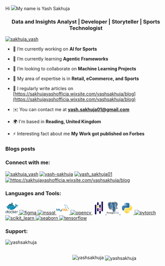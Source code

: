 Hi ![](https://user-images.githubusercontent.com/18350557/176309783-0785949b-9127-417c-8b55-ab5a4333674e.gif)My name is Yash Sakhuja

<h3 align="center">Data and Insights Analyst | Developer | Storyteller | Sports Technologist</h3>

<p align="left"> <a href="https://twitter.com/sakhuja_yash" target="blank"><img src="https://img.shields.io/twitter/follow/sakhuja_yash?logo=twitter&style=for-the-badge" alt="sakhuja_yash" /></a> </p>

- 🔭 I’m currently working on **AI for Sports**

- 🌱 I’m currently learning **Agentic Frameworks**

- 👯 I’m looking to collaborate on **Machine Learning Projects**

- 🤝 My area of expertise is in **Retail, eCommerce, and Sports**

- 📝 I regularly write articles on [https://sakhujayashofficia.wixsite.com/yashsakhuja/blog](https://sakhujayashofficia.wixsite.com/yashsakhuja/blog)

- ✉️ You can contact me at **yash.sakhuja01@gmail.com**

- 🌍 I'm based in **Reading, United Kingdom**

- ⚡ Interesting fact about me **My Work got published on Forbes**

### Blogs posts
<!-- BLOG-POST-LIST:START -->
<!-- BLOG-POST-LIST:END -->

<h3 align="left">Connect with me:</h3>
<p align="left">
<a href="https://twitter.com/sakhuja_yash" target="blank"><img align="center" src="https://raw.githubusercontent.com/rahuldkjain/github-profile-readme-generator/master/src/images/icons/Social/twitter.svg" alt="sakhuja_yash" height="30" width="40" /></a>
<a href="https://linkedin.com/in/yash-sakhuja" target="blank"><img align="center" src="https://raw.githubusercontent.com/rahuldkjain/github-profile-readme-generator/master/src/images/icons/Social/linked-in-alt.svg" alt="yash-sakhuja" height="30" width="40" /></a>
<a href="https://www.hackerrank.com/yash_sakhuja01" target="blank"><img align="center" src="https://raw.githubusercontent.com/rahuldkjain/github-profile-readme-generator/master/src/images/icons/Social/hackerrank.svg" alt="yash_sakhuja01" height="30" width="40" /></a>
<a href="/https://sakhujayashofficia.wixsite.com/yashsakhuja/blog" target="blank"><img align="center" src="https://raw.githubusercontent.com/rahuldkjain/github-profile-readme-generator/master/src/images/icons/Social/rss.svg" alt="https://sakhujayashofficia.wixsite.com/yashsakhuja/blog" height="30" width="40" /></a>
</p>

<h3 align="left">Languages and Tools:</h3>
<p align="left"> <a href="https://www.docker.com/" target="_blank" rel="noreferrer"> <img src="https://raw.githubusercontent.com/devicons/devicon/master/icons/docker/docker-original-wordmark.svg" alt="docker" width="40" height="40"/> </a> <a href="https://www.figma.com/" target="_blank" rel="noreferrer"> <img src="https://www.vectorlogo.zone/logos/figma/figma-icon.svg" alt="figma" width="40" height="40"/> </a> <a href="https://www.microsoft.com/en-us/sql-server" target="_blank" rel="noreferrer"> <img src="https://www.svgrepo.com/show/303229/microsoft-sql-server-logo.svg" alt="mssql" width="40" height="40"/> </a> <a href="https://www.mysql.com/" target="_blank" rel="noreferrer"> <img src="https://raw.githubusercontent.com/devicons/devicon/master/icons/mysql/mysql-original-wordmark.svg" alt="mysql" width="40" height="40"/> </a> <a href="https://opencv.org/" target="_blank" rel="noreferrer"> <img src="https://www.vectorlogo.zone/logos/opencv/opencv-icon.svg" alt="opencv" width="40" height="40"/> </a> <a href="https://pandas.pydata.org/" target="_blank" rel="noreferrer"> <img src="https://raw.githubusercontent.com/devicons/devicon/2ae2a900d2f041da66e950e4d48052658d850630/icons/pandas/pandas-original.svg" alt="pandas" width="40" height="40"/> </a> <a href="https://www.postgresql.org" target="_blank" rel="noreferrer"> <img src="https://raw.githubusercontent.com/devicons/devicon/master/icons/postgresql/postgresql-original-wordmark.svg" alt="postgresql" width="40" height="40"/> </a> <a href="https://www.python.org" target="_blank" rel="noreferrer"> <img src="https://raw.githubusercontent.com/devicons/devicon/master/icons/python/python-original.svg" alt="python" width="40" height="40"/> </a> <a href="https://pytorch.org/" target="_blank" rel="noreferrer"> <img src="https://www.vectorlogo.zone/logos/pytorch/pytorch-icon.svg" alt="pytorch" width="40" height="40"/> </a> <a href="https://scikit-learn.org/" target="_blank" rel="noreferrer"> <img src="https://upload.wikimedia.org/wikipedia/commons/0/05/Scikit_learn_logo_small.svg" alt="scikit_learn" width="40" height="40"/> </a> <a href="https://seaborn.pydata.org/" target="_blank" rel="noreferrer"> <img src="https://seaborn.pydata.org/_images/logo-mark-lightbg.svg" alt="seaborn" width="40" height="40"/> </a> <a href="https://www.tensorflow.org" target="_blank" rel="noreferrer"> <img src="https://www.vectorlogo.zone/logos/tensorflow/tensorflow-icon.svg" alt="tensorflow" width="40" height="40"/> </a> </p>

<h3 align="left">Support:</h3>
<p><a href="https://www.buymeacoffee.com/yashsakhuja"> <img align="left" src="https://cdn.buymeacoffee.com/buttons/v2/default-yellow.png" height="50" width="210" alt="yashsakhuja" /></a></p><br><br>

<p><img align="left" src="https://github-readme-stats.vercel.app/api/top-langs?username=yashsakhuja&show_icons=true&locale=en&layout=compact" alt="yashsakhuja" /></p>

<p>&nbsp;<img align="center" src="https://github-readme-stats.vercel.app/api?username=yashsakhuja&show_icons=true&locale=en" alt="yashsakhuja" /></p>
